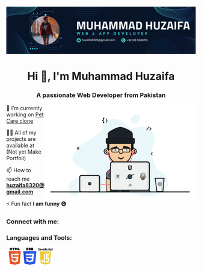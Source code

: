 <a href="#"><img src="img/Banner1.png" alt=""></a>
<h1 align="center">Hi 👋, I'm Muhammad Huzaifa</h1>
<h3 align="center">A passionate Web Developer from Pakistan</h3>
<img align="right" alt="huzaifa8320" width="400" src="./img/Image.gif"

  
🔭 I’m currently working on <a href="https://huzaifa8320.github.io/Pet-Care-Assignment-No-11/" target="_blank">Pet Care clone</a>

👨‍💻 All of my projects are available at (Not yet Make Portfoil)

📫 How to reach me **huzaifa8320@gmail.com**

⚡ Fun fact **I am funny 😅**

<h3 align="left">Connect with me:</h3>

<h3 align="left">Languages and Tools:</h3>
<p align="left"><a href="#"><img src="./img/html.png"  width="45" height="45"/></a><a href="#"><img src="img/css.png" width="35" height="45"/></a><a href="#"><img src="img/java.png"  width="45" height="45"/></a></p>


